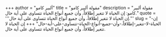+++
author = "ألبير كامو"
title = "مقولة ألبير كامو"
description = "مقولة ألبير كامو: إن الحياة لا تتغير إطلاقاً، وأن جميع أنواع الحياة تتساوى على أية حال."
quote = '''إن الحياة لا تتغير إطلاقاً، وأن جميع أنواع الحياة تتساوى على أية حال.'''
slug = "إن-الحياة-لا-تتغير-إطلاقاً،-وأن-جميع-أنواع-الحياة-تتساوى-على-أية-حال"
+++
إن الحياة لا تتغير إطلاقاً، وأن جميع أنواع الحياة تتساوى على أية حال.
